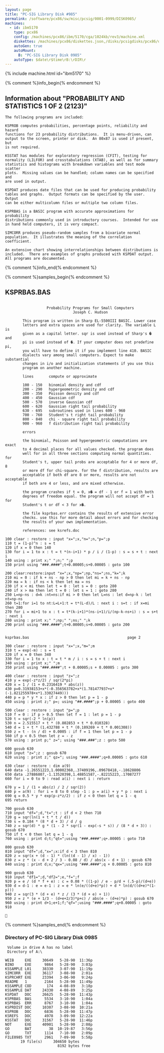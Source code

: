 ```yaml
---
layout: page
title: "PC-SIG Library Disk #985"
permalink: /software/pcx86/sw/misc/pcsig/0001-0999/DISK0985/
machines:
  - id: ibm5170
    type: pcx86
    config: /machines/pcx86/ibm/5170/cga/1024kb/rev3/machine.xml
    diskettes: /machines/pcx86/diskettes.json,/disks/pcsigdisks/pcx86/diskettes.json
    autoGen: true
    autoMount:
      B: "PC-SIG Library Disk 0985"
    autoType: $date\r$time\rB:\rDIR\r
---
```


{% include machine.html id="ibm5170" %}

{% comment %}info_begin{% endcomment %}

## Information about "PROBABILITY AND STATISTICS 1 OF 2 (2123)"

    The following programs are included:
    
    KSPROB computes probabilities, percentage points, reliability and hazard
    functions for 23 probability distributions.  It is menu-driven, can
    output to the screen, printer or disk.  An 80x87 is used if present, but
    is not required.
    
    KSSTAT has modules for exploratory regression (CFIT), testing for
    normality (LILFOR) and crosstabulations (XTAB), as well as for summary
    statistics and histograms with breakdown variables and test mode scatter
    plots.  Missing values can be handled; column names can be specified and
    are used in output.
    
    KSPDAT produces date files that can be used for producing probability
    tables and graphs.  Output formats can be specified by the user.  Output
    can be either multicolumn files or multiple two column files.
    
    KSPRBAS is a BASIC program with accurate approximations for probability
    distributions commonly used in introductory courses.  Intended for use
    in hand held computers, it is very compact.
    
    SIMCORR produces pseudo-random samples from a bivariate normal
    population.  It illustrates the meaning of the correlation
    coefficient.
    
    An extensive chart showing interrelationships between distributions is
    included.  There are examples of graphs produced with KSPDAT output.
    All programs are documented.
{% comment %}info_end{% endcomment %}

{% comment %}samples_begin{% endcomment %}

## KSPRBAS.BAS

```bas

                   Probability Programs for Small Computers
                               Joseph C. Hudson

        This program is written in Sharp EL-5500III BASIC. Lower case 
        letters and extra spaces are used for clarity. The variable L is 
        given as a capital letter. sqr is used instead of Sharp's � and 
        pi is used instead of �. If your computer does not predefine pi, 
        you will have to define it if you implement line 410. BASIC 
        dialects vary among small computers. Expect to make  substantial 
        changes in i/o and initialization statements if you use this 
        program on another machine.
        
        lines       compute or approximate
        
        100 - 150   binomial density and cdf
        200 - 290   hypergeometric density and cdf
        300 - 350   Poisson density and cdf
        400 - 450   Gaussian cdf
        500 - 570   inverse Gaussian cdf
        600 - 620   Gaussian right tail probability
        630 - 695   subroutines used in lines 600 - 960
        700 - 760   Student's t right tail probability
        800 - 840   chi - square right tail probability
        900 - 960   f distribution right tail probability 
        
        errors
        
        the binomial, Poisson and hypergeometric computations are exact
        to 4 decimal places for all values checked. the program does 
        well for in all three sections computing normal quantities. for  
        Student's t, upper tail probs are acceptable for 4 or more df, 8 
        or more df for chi-square. for the f distribution, results are 
        acceptable if both df are 8 or more, results are not acceptable 
        if both are 4 or less, and are mixed otherwise.
        
        the program crashes if t = 0, x� = df - 1 or f = 1 with both 
        degrees of freedom equal. the program will not accept df = 1 for 
        Student's t or df < 3 for x�.
        
        the file ksprbas.err contains the results of extensive error 
        checks. use this for more detail about errors and for checking 
        the results of your own implementation.
        
        references: see ksrefs.doc

100 clear : restore : input "x=";x,"n=";n,"p=";p
110 t = (1-p)^n : s = t
120 if x = 0 then 140
130 for i = 1 to x : t = t *(n-i+1) * p / i / (1-p) : s = s + t : next i
140 using : print x;" ";n;" ";p
150 print using "###.####";t+0.00005;s+0.00005 : goto 100

200 clear:restore:input "x=";x,"np=";np,"ns=";ns,"k=";k
210 mi = 0 : if k + ns - np > 0 then let mi = k + ns - np
220 ma = k : if ns < k then let ma = ns
230 if x < mi then let t = 0 : let s = 0 : goto 280
240 if x > ma then let t = 0 : let s = 1 : goto 280
250 L=np-ns : d=k :nt=ns:if mi > 0 then let L=ns : let d=np-k : let nt=np-ns
260 t=1:for i=1 to nt:L=L+1:t = t*(L-d)/L : next i : s=t : if x=mi then 280
270 for i = mi+1 to x : t = t*(k-i+1)*(ns-i+1)/i/(np-k-ns+i) : s = s+t : next i
280 using : print x;" ";np;" ";ns;" ";k
290 print using "###.####";t+0.00005;s+0.00005 : goto 200


ksprbas.bas                                             page 2

300 clear : restore : input "x=";x,"m=";m
310 t = exp(-m) : s = t
320 if x = 0 then 340
330 for i = 1 to x : t = t * m / i : s = s + t : next i
340 using : print x;" ";m
350 print using "###.####";t + 0.00005;s + 0.00005 : goto 300

400 clear : restore : input "z=";z
410 y = exp(-z*z/2) / sqr(2*pi)
420 x = 1 / (1 + 0.2316419 * abs(z))
430 p=0.31938153+x*(-0.356563782+x*(1.781477937+x*(-1.821255978+x*1.33027449)))
440 p = p * y * x : if z > 0 then let p = 1 - p
450 using : print z;" p=; using "##.####";p + 0.00005 : goto 400

500 clear : restore : input "p=";p
510 f = 0 : if p > 0.5 then let f = 1 : let p = 1 - p
520 t = sqr(-2 * ln(p))
530 n = 2.515517 + t * (0.802853 + t * 0.010328)
540 d = 1 + t * (1.432788 + t * (0.189269 + t * 0.001308))
550 z = t - (n / d) + 0.0005 : if f = 1 then let p = 1 - p
560 if p < 0.5 then let z = - z
570 using : print p;" z="; using "###.###";z : goto 500

600 gosub 630 
610 input "z=";z : gosub 670
620 using : print z;" qz="; using "###.####";q+0.00005 : goto 610

630 clear : restore : dim a(9)
640 data -1.26551223,1.00002368,.37409196,.09678418,-.18628806
650 data .27886807,-1.13520398,1.48851587,-.82215223,.17087277
660 for i = 0 to 9 : read a(i) : next i : return

670 y = 1 / (1 + abs(z) / 2 / sqr(2))
680 p = a(9) : for i = 8 to 0 step -1 : p = a(i) + y * p : next i
690 q = 0.5 * y * exp(p-z*z/2) : if z < 0 then let q = 1 - q 
695 return

700 gosub 630 
710 input "df=";d,"t=";t : if d < 2 then 710
720 g = sqr(ln(1 + t * t / d))
730 s = 0.184 * (8 * d + 3) / d / g
740 z = sqr(d) * g * (1 - 2 * sqr(1 - exp(-s * s)) / (8 * d + 3)) : gosub 670
750 if t < 0 then let q = 1 - q
760 using : print d;t;"qt=";using "###.####";q+.00005 : goto 710

800 gosub 630 
810 input "df=";d,"x=";x:if d < 3 then 810
820 z = sqr(x + (d - 1) * (ln((d - 1) / x) - 1))
830 z = z * (x - d + 2 / 3 - 0.08 / d) / abs(x - d + 1) : gosub 670
840 using : print d;x;"qx=";using "###.####";q + 0.00005 : goto 810

900 gosub 630 
910 input "df1=";d,"df2=";e,"f=";f
920 p = e / (d * f + e) : c = 0.08 * ((1-p) / e - p/d + (.5-p)/(d+e))
930 d = d-1 : e = e-1 : z = e * ln(e/((d+e)*p)) + d * ln(d/((d+e)*(1-p)))
940 z = sqr(3 * (d + e) * z / (3 * (d + e) + 1))
950 z = z * (e + 1/3 - (d+e+2/3)*p+c) / abs(e - (d+e)*p) : gosub 670
960 using : print d+1;e+1;f;"qf=";using "###.####";q+0.00005 : goto 910


```

{% comment %}samples_end{% endcomment %}

### Directory of PC-SIG Library Disk 0985

     Volume in drive A has no label
     Directory of A:\

    WEIB     EXE     30649   5-28-90  11:36p
    BINO     EXE      9864   5-28-90   3:03p
    KSSAMPLE L01     38330   3-07-90  11:19p
    SIMCORR  EXE     36117   3-08-90   2:01a
    KSPRCHRT EXE     23394   3-06-90   9:24p
    README   1        2164   5-28-90  11:49p
    KSSAMPLE COD       174   4-08-89   3:18p
    KSSAMPLE DAT     24330   4-08-89   3:25p
    KSPDAT   DOC     26625   5-28-90  11:43p
    KSPRBAS  BAS      5534   3-10-90   1:04a
    KSPRBAS  ERR      8767   3-10-90   1:04a
    KSPRDIST DOC     10307   3-08-90  10:21a
    KSPROB   DOC      6836   5-28-90  11:47p
    KSREFS   DOC      4978   3-09-90  12:22a
    KSSTAT   DOC     31567   5-28-90  11:46p
    NOT      EXE     40901   5-28-90   2:08p
    GO       BAT        38  10-19-87   3:56p
    GO       TXT      1114   7-10-90   2:09p
    FILE0985 TXT      2961   7-09-90   5:58p
           19 file(s)     304650 bytes
                            8192 bytes free
